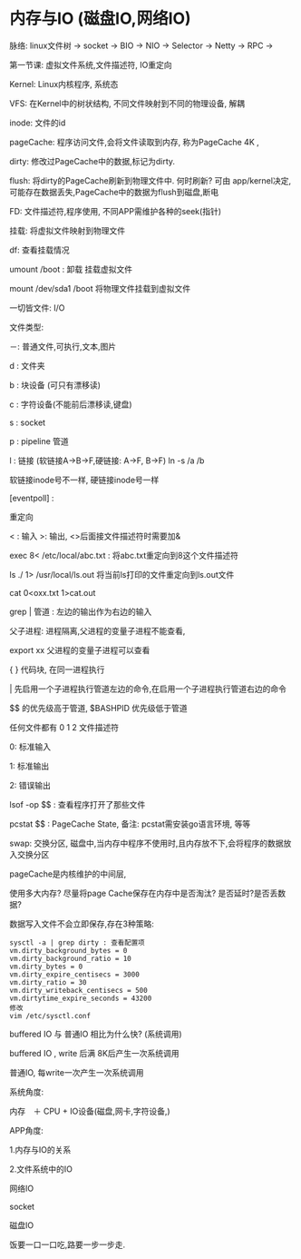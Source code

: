 # 内存与IO (磁盘IO,网络IO)

脉络: linux文件树 ->  socket -> BIO -> NIO -> Selector -> Netty -> RPC -> 

第一节课: 虚拟文件系统,文件描述符, IO重定向

Kernel: Linux内核程序, 系统态

VFS: 在Kernel中的树状结构, 不同文件映射到不同的物理设备, 解耦

inode: 文件的id

pageCache: 程序访问文件,会将文件读取到内存, 称为PageCache 4K ,

dirty: 修改过PageCache中的数据,标记为dirty.

flush: 将dirty的PageCache刷新到物理文件中. 何时刷新? 可由 app/kernel决定,可能存在数据丢失,PageCache中的数据为flush到磁盘,断电

FD: 文件描述符,程序使用, 不同APP需维护各种的seek(指针)

挂载: 将虚拟文件映射到物理文件

df: 查看挂载情况

umount /boot :  卸载 挂载虚拟文件

mount /dev/sda1 /boot 将物理文件挂载到虚拟文件



一切皆文件: I/O

文件类型:

－: 普通文件,可执行,文本,图片

d : 文件夹

b : 块设备 (可只有漂移读)

c : 字符设备(不能前后漂移读,键盘)

s : socket 

p : pipeline 管道 

l : 链接 (软链接A->B->F,硬链接: A->F, B->F)   ln -s  /a  /b

软链接inode号不一样, 硬链接inode号一样

[eventpoll] : 



重定向  

<  : 输入 >: 输出,  <>后面接文件描述符时需要加&

exec 8< /etc/local/abc.txt : 将abc.txt重定向到8这个文件描述符

ls ./ 1> /usr/local/ls.out  将当前ls打印的文件重定向到ls.out文件

cat 0<oxx.txt 1>cat.out

grep | 管道 : 左边的输出作为右边的输入

父子进程: 进程隔离,父进程的变量子进程不能查看, 

export xx  父进程的变量子进程可以查看

{ } 代码块, 在同一进程执行

| 先启用一个子进程执行管道左边的命令,在启用一个子进程执行管道右边的命令

$$ 的优先级高于管道, $BASHPID 优先级低于管道

任何文件都有 0 1 2 文件描述符

0: 标准输入

1: 标准输出

2: 错误输出

lsof -op $$ : 查看程序打开了那些文件

pcstat $$ : PageCache State,  备注: pcstat需安装go语言环境, 等等

swap: 交换分区, 磁盘中,当内存中程序不使用时,且内存放不下,会将程序的数据放入交换分区

pageCache是内核维护的中间层, 

使用多大内存? 尽量将page Cache保存在内存中是否淘汰? 是否延时?是否丢数据?

数据写入文件不会立即保存,存在3种策略: 

```
sysctl -a | grep dirty : 查看配置项
vm.dirty_background_bytes = 0
vm.dirty_background_ratio = 10
vm.dirty_bytes = 0
vm.dirty_expire_centisecs = 3000
vm.dirty_ratio = 30
vm.dirty_writeback_centisecs = 500
vm.dirtytime_expire_seconds = 43200
修改
vim /etc/sysctl.conf
```

buffered IO 与 普通IO 相比为什么快? (系统调用)

buffered IO  , write 后满 8K后产生一次系统调用

普通IO, 每write一次产生一次系统调用

系统角度:

内存　＋ CPU  + IO设备(磁盘,网卡,字符设备,)

APP角度:





1.内存与IO的关系

2.文件系统中的IO



网络IO

socket

磁盘IO



饭要一口一口吃,路要一步一步走.